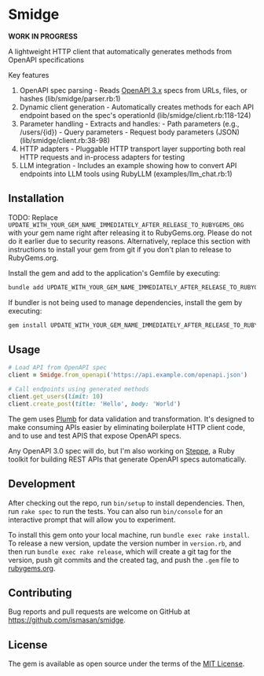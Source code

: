 # Smidge

**WORK IN PROGRESS**

A lightweight HTTP client that automatically generates methods from OpenAPI specifications

  Key features

  1. OpenAPI spec parsing - Reads [OpenAPI 3.x](https://spec.openapis.org/oas/v3.2.0) specs from URLs, files, or hashes (lib/smidge/parser.rb:1)
  2. Dynamic client generation - Automatically creates methods for each API endpoint based on the spec's operationId (lib/smidge/client.rb:118-124)
  3. Parameter handling - Extracts and handles:
    - Path parameters (e.g., /users/{id})
    - Query parameters
    - Request body parameters (JSON)
  (lib/smidge/client.rb:38-98)
  4. HTTP adapters - Pluggable HTTP transport layer supporting both real HTTP requests and in-process adapters for testing
  5. LLM integration - Includes an example showing how to convert API endpoints into LLM tools using RubyLLM (examples/llm_chat.rb:1)

## Installation

TODO: Replace `UPDATE_WITH_YOUR_GEM_NAME_IMMEDIATELY_AFTER_RELEASE_TO_RUBYGEMS_ORG` with your gem name right after releasing it to RubyGems.org. Please do not do it earlier due to security reasons. Alternatively, replace this section with instructions to install your gem from git if you don't plan to release to RubyGems.org.

Install the gem and add to the application's Gemfile by executing:

```bash
bundle add UPDATE_WITH_YOUR_GEM_NAME_IMMEDIATELY_AFTER_RELEASE_TO_RUBYGEMS_ORG
```

If bundler is not being used to manage dependencies, install the gem by executing:

```bash
gem install UPDATE_WITH_YOUR_GEM_NAME_IMMEDIATELY_AFTER_RELEASE_TO_RUBYGEMS_ORG
```

## Usage

```ruby
# Load API from OpenAPI spec
client = Smidge.from_openapi('https://api.example.com/openapi.json')

# Call endpoints using generated methods
client.get_users(limit: 10)
client.create_post(title: 'Hello', body: 'World')
```

The gem uses [Plumb](https://github.com/ismasan/plumb) for data validation and transformation. It's designed to make consuming APIs easier by eliminating boilerplate HTTP client code, and to use and test APIS that expose OpenAPI specs.

Any OpenAPI 3.0 spec will do, but I'm also working on [Steppe](https://github.com/ismasan/steppe), a Ruby toolkit for building REST APIs that generate OpenAPI specs automatically.

## Development

After checking out the repo, run `bin/setup` to install dependencies. Then, run `rake spec` to run the tests. You can also run `bin/console` for an interactive prompt that will allow you to experiment.

To install this gem onto your local machine, run `bundle exec rake install`. To release a new version, update the version number in `version.rb`, and then run `bundle exec rake release`, which will create a git tag for the version, push git commits and the created tag, and push the `.gem` file to [rubygems.org](https://rubygems.org).

## Contributing

Bug reports and pull requests are welcome on GitHub at https://github.com/ismasan/smidge.

## License

The gem is available as open source under the terms of the [MIT License](https://opensource.org/licenses/MIT).
